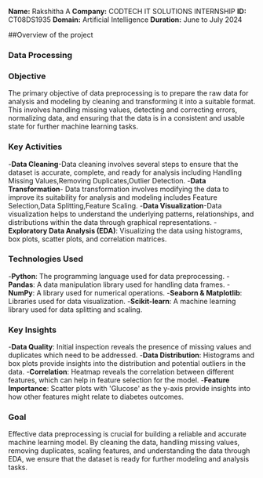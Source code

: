**Name:** Rakshitha A
**Company:** CODTECH IT SOLUTIONS INTERNSHIP
**ID:** CT08DS1935
**Domain:** Artificial Intelligence
**Duration:** June to July 2024

##Overview of the project
### Data Processing

### Objective 
The primary objective of data preprocessing is to prepare the raw data for analysis and modeling by cleaning and transforming it into a suitable format. This involves handling missing values, detecting and correcting errors, normalizing data, and ensuring that the data is in a consistent and usable state for further machine learning tasks.

### Key Activities
-**Data Cleaning**-Data cleaning involves several steps to ensure that the dataset is accurate, complete, and ready for analysis including Handling Missing Values,Removing Duplicates,Outlier Detection.
-**Data Transformation**- Data transformation involves modifying the data to improve its suitability for analysis and modeling includes Feature Selection,Data Splitting,Feature Scaling.
-**Data Visualization**-Data visualization helps to understand the underlying patterns, relationships, and distributions within the data through graphical representations.
-**Exploratory Data Analysis (EDA)**: Visualizing the data using histograms, box plots, scatter plots, and correlation matrices.

### Technologies Used
-**Python**: The programming language used for data preprocessing.
-**Pandas**: A data manipulation library used for handling data frames.
-**NumPy**: A library used for numerical operations.
-**Seaborn & Matplotlib**: Libraries used for data visualization.
-**Scikit-learn**: A machine learning library used for data splitting and scaling.

### Key Insights
-**Data Quality**: Initial inspection reveals the presence of missing values and duplicates which need to be addressed.
-**Data Distribution**: Histograms and box plots provide insights into the distribution and potential outliers in the data.
-**Correlation**: Heatmap reveals the correlation between different features, which can help in feature selection for the model.
-**Feature Importance**: Scatter plots with 'Glucose' as the y-axis provide insights into how other features might relate to diabetes outcomes.

### Goal
Effective data preprocessing is crucial for building a reliable and accurate machine learning model. By cleaning the data, handling missing values, removing duplicates, scaling features, and understanding the data through EDA, we ensure that the dataset is ready for further modeling and analysis tasks.






